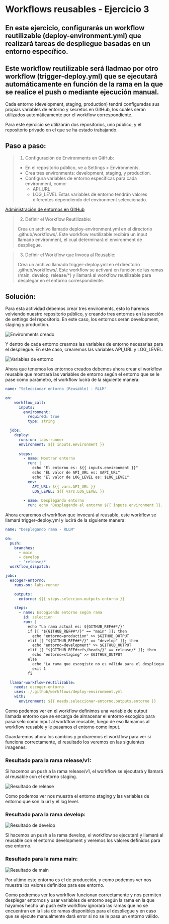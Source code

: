 # Workflows reusables - Ejercicio 3

## En este ejercicio, configurarás un workflow reutilizable (deploy-environment.yml) que realizará tareas de despliegue basadas en un entorno específico.

## Este workflow reutilizable será lladmao por otro workflow (trigger-deploy.yml) que se ejecutará automáticamente en función de la rama en la que se realice el push o mediante ejecución manual.

Cada entorno (development, staging, production) tendrá configuradas sus propias variables de entorno y secretos en GitHub, los cuales serán utilizados automáticamente por el workflow correspondiente.

Para este ejercicio se utilizarán dos repositorios, uno público, y el repositorio privado en el que se ha estado trabajando.

## Paso a paso:

> 1. Configuración de Environments en GitHub:
>
> - En el repositorio público, ve a Settings > Environments.
> - Crea tres environments: development, staging, y production.
> - Configura variables de entorno específicas para cada environment, como:
>   - API_URL
>   - LOG_LEVEL
> Estas variables de entorno tendrán valores diferentes dependiendo del environment seleccionado.

[Administración de entornos en GitHub](https://docs.github.com/es/actions/managing-workflow-runs-and-deployments/managing-deployments/managing-environments-for-deployment)

> 2. Definir el Workflow Reutilizable:
>
> Crea un archivo llamado deploy-environment.yml en el directorio .github/workflows/.
> Este workflow reutilizable recibirá un input llamado environment, el cual determinará el environment de despliegue.

> 3. Definir el Workflow que Invoca al Reusable:
>
> Crea un archivo llamado trigger-deploy.yml en el directorio .github/workflows/.
> Este workflow se activará en función de las ramas (main, develop, release/*) y llamará al workflow reutilizable para desplegar en el entorno correspondiente.

## Solución:

Para esta actividad debemos crear tres enviroments, esto lo haremos volviendo nuestro repositorio público, y creando tres entornos en la sección de settings del repositorio. En este caso, los entornos serán development, staging y production.

![Environments creado](../../datos/imgs/reusable3_1.png)

Y dentro de cada entorno creamos las variables de entorno necesarias para el despliegue. En este caso, crearemos las variables API_URL y LOG_LEVEL.

![Variables de entorno](../../datos/imgs/reusable3_2.png)

Ahora que tenemos los entornos creados debemos ahora crear el workflow reusable que mostrará las variables de entorno según el entorno que se le pase como parámetro, el workflow lucirá de la siguiente manera:

```yaml
name: "Seleccionar entorno (Reusable) - RLLM"

on:
    workflow_call:
      inputs:
        environment:
          required: true
          type: string

  jobs:
    deploy:
      runs-on: labs-runner
      environment: ${{ inputs.environment }}
  
      steps:
        - name: Mostrar entorno
          run: |
            echo "El entorno es: ${{ inputs.environment }}"
            echo "EL valor de API_URL es: $API_URL"
            echo "El valor de LOG_LEVEL es: $LOG_LEVEL"
          env:
            API_URL: ${{ vars.API_URL }}
            LOG_LEVEL: ${{ vars.LOG_LEVEL }}
  
        - name: Desplegando entorno
          run: echo "Desplegando el entorno ${{ inputs.environment }}..."
```

Ahora crearemos el workflow que invocará al reusable, este workflow se llamará trigger-deploy.yml y lucirá de la siguiente manera:

```yaml
name: "Desplegando rama - RLLM"

on:
  push:
    branches:
      - main
      - develop
      - 'release/*'
  workflow_dispatch:

jobs:
  escoger-entorno:
    runs-on: labs-runner

    outputs:
      entorno: ${{ steps.seleccion.outputs.entorno }}

    steps:
      - name: Escogiendo entorno según rama
        id: seleccion
        run: |
          echo "La rama actual es: ${GITHUB_REF##*/}"
          if [[ "${GITHUB_REF##*/}" == "main" ]]; then
            echo "entorno=production" >> $GITHUB_OUTPUT
          elif [[ "${GITHUB_REF##*/}" == "develop" ]]; then
            echo "entorno=development" >> $GITHUB_OUTPUT
          elif [[ "${GITHUB_REF#refs/heads/}" == release/* ]]; then
            echo "entorno=staging" >> $GITHUB_OUTPUT
          else
            echo "La rama que escogiste no es válida para el despliegue."
            exit 1
          fi

  llamar-workflow-reutilizable:
    needs: escoger-entorno
    uses: ./.github/workflows/deploy-environment.yml
    with:
      environment: ${{ needs.seleccionar-entorno.outputs.entorno }}
```

Como podemos ver en el workflow definimos una variable de output llamada entorno que se encarga de almacenar el entorno escogido para pasarselo como input al workflow reusable, luego de eso llamamos al workflow reusable y le pasamos el entorno como input. 

Guardaremos ahora los cambios y probaremos el workflow para ver si funciona correctamente, el resultado los veremos en las siguientes imagenes:

### Resultado para la rama release/v1:

Si hacemos un push a la rama release/v1, el workflow se ejecutará y llamará al reusable con el entorno staging.

![Resultado de release](../../datos/imgs/reusable3_3.png)

Como podemos ver nos muestra el entorno staging y las variables de entorno que son la url y el log level.

### Resultado para la rama develop:

![Resultado de develop](../../datos/imgs/reusable3_4.png)

Si hacemos un push a la rama develop, el workflow se ejecutará y llamará al reusable con el entorno development y veremos los valores definidos para ese entorno.

### Resultado para la rama main:

![Resultado de main](../../datos/imgs/reusable3_5.png)

Por ultimo este entorno es el de producción, y como podemos ver nos muestra los valores definidos para ese entorno.

Como podremos ver los workflow funcionan correctamente y nos permiten desplegar entornos y usar variables de entorno según la rama en la que hayamos hecho un push este workflow ignorará las ramas que no se encuentran en la lista de ramas disponibles para el despliegue y en caso que se ejecute manualmente dará error si no se le pasa un entorno válido.